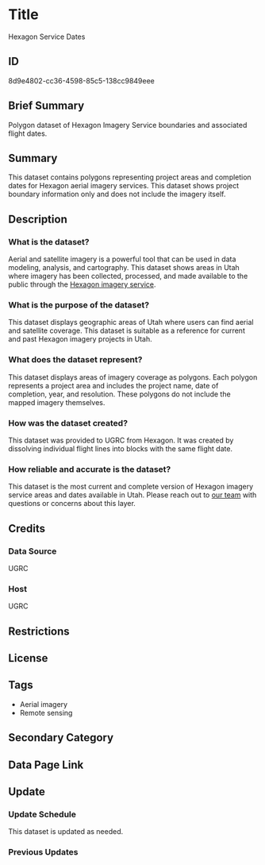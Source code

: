 # Title

Hexagon Service Dates

## ID

8d9e4802-cc36-4598-85c5-138cc9849eee

## Brief Summary

Polygon dataset of Hexagon Imagery Service boundaries and associated flight dates.

## Summary

This dataset contains polygons representing project areas and completion dates for Hexagon aerial imagery services. This dataset shows project boundary information only and does not include the imagery itself.

## Description

### What is the dataset?

Aerial and satellite imagery is a powerful tool that can be used in data modeling, analysis, and cartography. This dataset shows areas in Utah where imagery has been collected, processed, and made available to the public through the [Hexagon imagery service](https://gis.utah.gov/products/sgid/aerial-photography/hexagon/).

### What is the purpose of the dataset?

This dataset displays geographic areas of Utah where users can find aerial and satellite coverage. This dataset is suitable as a reference for current and past Hexagon imagery projects in Utah.

### What does the dataset represent?

This dataset displays areas of imagery coverage as polygons. Each polygon represents a project area and includes the project name, date of completion, year, and resolution. These polygons do not include the mapped imagery themselves.

### How was the dataset created?

This dataset was provided to UGRC from Hexagon. It was created by dissolving individual flight lines into blocks with the same flight date.

<!--- This is under the assumption that this layer was created similarly to the Google imagery service dates layer --->

### How reliable and accurate is the dataset?

This dataset is the most current and complete version of Hexagon imagery service areas and dates available in Utah. Please reach out to [our team](https://gis.utah.gov/about/) with questions or concerns about this layer.

## Credits

### Data Source

UGRC

### Host

UGRC

## Restrictions

## License

## Tags

- Aerial imagery
- Remote sensing

## Secondary Category

## Data Page Link

## Update

### Update Schedule

This dataset is updated as needed.

### Previous Updates
